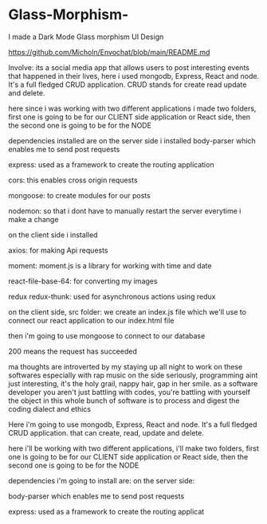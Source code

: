 # Glass-Morphism-
I made a Dark Mode Glass morphism UI Design




https://github.com/Micholn/Envochat/blob/main/README.md




Involve: its a social media app that allows users to post interesting events that happened in their 
lives, here i used mongodb, Express, React and node. 
It's a full fledged CRUD application. CRUD stands for create read update and delete.

here since i was working with two different applications i made two folders, first one is going to 
be for our CLIENT side application or React side, then the second one is going to be for the NODE


dependencies installed are 
on the server side i installed body-parser which enables me to send post requests

express: used as a framework to create the routing application


cors: this enables cross origin requests 

mongoose: to create modules for our posts 

nodemon: so that i dont have to manually restart the server everytime i make a change


on the client side i installed 

axios: for making Api requests 
 
moment: moment.js is a library for working with time and date

react-file-base-64: for converting my images  

redux redux-thunk: used for asynchronous actions using redux


on the client side, src folder: we create an index.js file which we'll use to connect our react 
application to our index.html file  


then i'm going to use mongoose to connect to our database




200 means the request has succeeded






ma thoughts are introverted by my staying up all night to work on these softwares especially with 
rap music on the side seriously, programming aint just interesting, it's the holy grail, 
nappy hair, gap in her smile.
as a software developer you aren't just battling with codes, you're battling with yourself 
the object in this whole bunch of software is to process and digest the coding dialect and ethics 


Here i'm going to use mongodb, Express, React and node. 
It's a full fledged CRUD application. that can create, read, update and delete.

here i'll be working with two different applications, i'll make two folders, first one is going to 
be for our CLIENT side application or React side, then the second one is going to be for the NODE

dependencies i'm going to install are: 
on the server side: 

body-parser which enables me to send post requests

express: used as a framework to create the routing applicat
